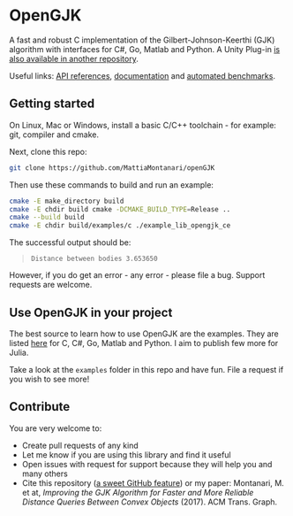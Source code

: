 <!--                        _____      _ _  __                                      >
<                          / ____|    | | |/ /                                      >
<    ___  _ __   ___ _ __ | |  __     | | ' /                                       >
<   / _ \| '_ \ / _ \ '_ \| | |_ |_   | |  <                                        >
<  | (_) | |_) |  __/ | | | |__| | |__| | . \                                       >
<   \___/| .__/ \___|_| |_|\_____|\____/|_|\_\                                      >
<        | |                                                                        >
<        |_|                                                                        >
<                                                                                   >
< Copyright 2022 Mattia Montanari, University of Oxford                             >
<                                                                                   >
< This program is free software: you can redistribute it and/or modify it under     >
< the terms of the GNU General Public License as published by the Free Software     >
< Foundation, either version 3 of the License. You should have received a copy      >
< of the GNU General Public License along with this program. If not, visit          >
<                                                                                   >
<     https://www.gnu.org/licenses/                                                 >
<                                                                                   >
< This program is distributed in the hope that it will be useful, but WITHOUT       >
< ANY WARRANTY; without even the implied warranty of MERCHANTABILITY or FITNESS     >
< FOR A PARTICULAR PURPOSE. See GNU General Public License for details.           -->

# OpenGJK

A fast and robust C implementation of the Gilbert-Johnson-Keerthi (GJK) algorithm with interfaces for C#, Go, Matlab and Python. A Unity Plug-in [is also available in another repository](https://github.com/MattiaMontanari/urban-couscous).

Useful links: [API references](https://www.mattiamontanari.com/opengjk/docsapi/), [documentation](https://www.mattiamontanari.com/opengjk/docs/) and [automated benchmarks](https://www.mattiamontanari.com/opengjk/docs/benchmarks/).

## Getting started

On Linux, Mac or Windows, install a basic C/C++ toolchain - for example: git, compiler and cmake.

Next, clone this repo:

``` bash
git clone https://github.com/MattiaMontanari/openGJK
```

Then use these commands to build and run an example:

``` bash
cmake -E make_directory build
cmake -E chdir build cmake -DCMAKE_BUILD_TYPE=Release .. 
cmake --build build 
cmake -E chdir build/examples/c ./example_lib_opengjk_ce
```

The successful output should be:

>
> `Distance between bodies 3.653650`
>  

However, if you do get an error - any error - please file a bug. Support requests are welcome.

## Use OpenGJK in your project

The best source to learn how to use OpenGJK are the examples. They are listed [here](https://www.mattiamontanari.com/opengjk/docs/examples/) for C, C#, Go, Matlab and Python. I aim to publish few more for Julia.

Take a look at the `examples` folder in this repo and have fun. File a request if you wish to see more!

## Contribute

You are very welcome to:

- Create pull requests of any kind
- Let me know if you are using this library and find it useful
- Open issues with request for support because they will help you and many others
- Cite this repository ([a sweet GitHub feature](https://docs.github.com/en/repositories/managing-your-repositorys-settings-and-features/customizing-your-repository/about-citation-files#about-citation-files)) or my paper: Montanari, M. et at, *Improving the GJK Algorithm for Faster and More Reliable Distance Queries Between Convex Objects* (2017). ACM Trans. Graph.